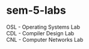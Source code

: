 # sem-5-labs

OSL - Operating Systems Lab<br>
CDL - Compiler Design Lab<br>
CNL - Computer Networks Lab
